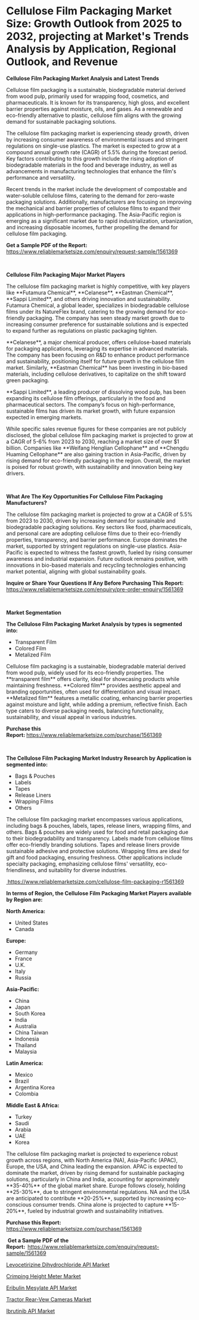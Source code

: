 <p><h1>Cellulose Film Packaging Market Size: Growth Outlook from 2025 to 2032, projecting at Market's Trends Analysis by Application, Regional Outlook, and Revenue</h1></p><p><strong>Cellulose Film Packaging Market Analysis and Latest Trends</strong></p>
<p><p>Cellulose film packaging is a sustainable, biodegradable material derived from wood pulp, primarily used for wrapping food, cosmetics, and pharmaceuticals. It is known for its transparency, high gloss, and excellent barrier properties against moisture, oils, and gases. As a renewable and eco-friendly alternative to plastic, cellulose film aligns with the growing demand for sustainable packaging solutions.</p><p>The cellulose film packaging market is experiencing steady growth, driven by increasing consumer awareness of environmental issues and stringent regulations on single-use plastics. The market is expected to grow at a compound annual growth rate (CAGR) of 5.5% during the forecast period. Key factors contributing to this growth include the rising adoption of biodegradable materials in the food and beverage industry, as well as advancements in manufacturing technologies that enhance the film's performance and versatility.</p><p>Recent trends in the market include the development of compostable and water-soluble cellulose films, catering to the demand for zero-waste packaging solutions. Additionally, manufacturers are focusing on improving the mechanical and barrier properties of cellulose films to expand their applications in high-performance packaging. The Asia-Pacific region is emerging as a significant market due to rapid industrialization, urbanization, and increasing disposable incomes, further propelling the demand for cellulose film packaging.</p></p>
<p><strong>Get a Sample PDF of the Report:&nbsp;</strong> <a href="https://www.reliablemarketsize.com/enquiry/request-sample/1561369?utm_campaign=2245&utm_medium=2&utm_source=Github&utm_content=ia&utm_term=25012025&utm_id=cellulose-film-packaging">https://www.reliablemarketsize.com/enquiry/request-sample/1561369</a></p>
<p>&nbsp;</p>
<p><strong>Cellulose Film Packaging Major Market Players</strong></p>
<p><p>The cellulose film packaging market is highly competitive, with key players like **Futamura Chemical**, **Celanese**, **Eastman Chemical**, **Sappi Limited**, and others driving innovation and sustainability. Futamura Chemical, a global leader, specializes in biodegradable cellulose films under its NatureFlex brand, catering to the growing demand for eco-friendly packaging. The company has seen steady market growth due to increasing consumer preference for sustainable solutions and is expected to expand further as regulations on plastic packaging tighten.</p><p>**Celanese**, a major chemical producer, offers cellulose-based materials for packaging applications, leveraging its expertise in advanced materials. The company has been focusing on R&D to enhance product performance and sustainability, positioning itself for future growth in the cellulose film market. Similarly, **Eastman Chemical** has been investing in bio-based materials, including cellulose derivatives, to capitalize on the shift toward green packaging.</p><p>**Sappi Limited**, a leading producer of dissolving wood pulp, has been expanding its cellulose film offerings, particularly in the food and pharmaceutical sectors. The company’s focus on high-performance, sustainable films has driven its market growth, with future expansion expected in emerging markets.</p><p>While specific sales revenue figures for these companies are not publicly disclosed, the global cellulose film packaging market is projected to grow at a CAGR of 5-6% from 2023 to 2030, reaching a market size of over $1 billion. Companies like **Weifang Henglian Cellophane** and **Chengdu Huaming Cellophane** are also gaining traction in Asia-Pacific, driven by rising demand for eco-friendly packaging in the region. Overall, the market is poised for robust growth, with sustainability and innovation being key drivers.</p></p>
<p>&nbsp;</p>
<p><strong>What Are The Key Opportunities For Cellulose Film Packaging Manufacturers?</strong></p>
<p><p>The cellulose film packaging market is projected to grow at a CAGR of 5.5% from 2023 to 2030, driven by increasing demand for sustainable and biodegradable packaging solutions. Key sectors like food, pharmaceuticals, and personal care are adopting cellulose films due to their eco-friendly properties, transparency, and barrier performance. Europe dominates the market, supported by stringent regulations on single-use plastics. Asia-Pacific is expected to witness the fastest growth, fueled by rising consumer awareness and industrial expansion. Future outlook remains positive, with innovations in bio-based materials and recycling technologies enhancing market potential, aligning with global sustainability goals.</p></p>
<p><strong>Inquire or Share Your Questions If Any Before Purchasing This Report:</strong> <a href="https://www.reliablemarketsize.com/enquiry/pre-order-enquiry/1561369?utm_campaign=2245&utm_medium=2&utm_source=Github&utm_content=ia&utm_term=25012025&utm_id=cellulose-film-packaging">https://www.reliablemarketsize.com/enquiry/pre-order-enquiry/1561369</a></p>
<p>&nbsp;</p>
<p><strong>Market Segmentation</strong></p>
<p><strong>The Cellulose Film Packaging Market Analysis by types is segmented into:</strong></p>
<p><ul><li>Transparent Film</li><li>Colored Film</li><li>Metalized Film</li></ul></p>
<p><p>Cellulose film packaging is a sustainable, biodegradable material derived from wood pulp, widely used for its eco-friendly properties. The **transparent film** offers clarity, ideal for showcasing products while maintaining freshness. **Colored film** provides aesthetic appeal and branding opportunities, often used for differentiation and visual impact. **Metalized film** features a metallic coating, enhancing barrier properties against moisture and light, while adding a premium, reflective finish. Each type caters to diverse packaging needs, balancing functionality, sustainability, and visual appeal in various industries.</p></p>
<p><strong>Purchase this Report:&nbsp;</strong><a href="https://www.reliablemarketsize.com/purchase/1561369?utm_campaign=2245&utm_medium=2&utm_source=Github&utm_content=ia&utm_term=25012025&utm_id=cellulose-film-packaging">https://www.reliablemarketsize.com/purchase/1561369</a></p>
<p>&nbsp;</p>
<p><strong>The Cellulose Film Packaging Market Industry Research by Application is segmented into:</strong></p>
<p><ul><li>Bags & Pouches</li><li>Labels</li><li>Tapes</li><li>Release Liners</li><li>Wrapping Films</li><li>Others</li></ul></p>
<p><p>The cellulose film packaging market encompasses various applications, including bags & pouches, labels, tapes, release liners, wrapping films, and others. Bags & pouches are widely used for food and retail packaging due to their biodegradability and transparency. Labels made from cellulose films offer eco-friendly branding solutions. Tapes and release liners provide sustainable adhesive and protective solutions. Wrapping films are ideal for gift and food packaging, ensuring freshness. Other applications include specialty packaging, emphasizing cellulose films' versatility, eco-friendliness, and suitability for diverse industries.</p></p>
<p><a href="https://www.reliablemarketsize.com/cellulose-film-packaging-r1561369?utm_campaign=2245&utm_medium=2&utm_source=Github&utm_content=ia&utm_term=25012025&utm_id=cellulose-film-packaging">&nbsp;https://www.reliablemarketsize.com/cellulose-film-packaging-r1561369</a></p>
<p><strong>In terms of Region, the Cellulose Film Packaging Market Players available by Region are:</strong></p>
<p>
    <p> <strong> North America: </strong>
        <ul>
            <li>United States</li>
            <li>Canada</li>
        </ul>
        </p> 
    <p> <strong> Europe: </strong>
        <ul>
            <li>Germany</li>
            <li>France</li>
            <li>U.K.</li>
            <li>Italy</li>
            <li>Russia</li>
        </ul>
        </p> 
    <p> <strong> Asia-Pacific: </strong>
        <ul>
            <li>China</li>
            <li>Japan</li>
            <li>South Korea</li>
            <li>India</li>
            <li>Australia</li>
            <li>China Taiwan</li>
            <li>Indonesia</li>
            <li>Thailand</li>
            <li>Malaysia</li>
        </ul>
        </p> 
    <p> <strong> Latin America: </strong>
        <ul>
            <li>Mexico</li>
            <li>Brazil</li>
            <li>Argentina Korea</li>
            <li>Colombia</li>
        </ul>
        </p> 
    <p> <strong> Middle East & Africa: </strong>
        <ul>
            <li>Turkey</li>
            <li>Saudi</li>
            <li>Arabia</li>
            <li>UAE</li>
            <li>Korea</li>
        </ul>
    </p>
    </p>
<p><p>The cellulose film packaging market is projected to experience robust growth across regions, with North America (NA), Asia-Pacific (APAC), Europe, the USA, and China leading the expansion. APAC is expected to dominate the market, driven by rising demand for sustainable packaging solutions, particularly in China and India, accounting for approximately **35-40%** of the global market share. Europe follows closely, holding **25-30%**, due to stringent environmental regulations. NA and the USA are anticipated to contribute **20-25%**, supported by increasing eco-conscious consumer trends. China alone is projected to capture **15-20%**, fueled by industrial growth and sustainability initiatives.</p></p>
<p><strong>Purchase this Report: </strong><a href="https://www.reliablemarketsize.com/purchase/1561369?utm_campaign=2245&utm_medium=2&utm_source=Github&utm_content=ia&utm_term=25012025&utm_id=cellulose-film-packaging">https://www.reliablemarketsize.com/purchase/1561369</a></p>
<p>&nbsp;<strong>Get a Sample PDF of the Report:&nbsp;&nbsp;</strong><a href="https://www.reliablemarketsize.com/enquiry/request-sample/1561369?utm_campaign=2245&utm_medium=2&utm_source=Github&utm_content=ia&utm_term=25012025&utm_id=cellulose-film-packaging">https://www.reliablemarketsize.com/enquiry/request-sample/1561369</a></p>
<p><strong></strong></p>
<p><p><a href="https://www.linkedin.com/pulse/levocetirizine-dihydrochloride-api-market-trends-insights-type-zbluf?utm_campaign=2245&utm_medium=2&utm_source=Github&utm_content=ia&utm_term=25012025&utm_id=cellulose-film-packaging">Levocetirizine Dihydrochloride API Market</a></p><p><a href="https://www.linkedin.com/pulse/emerging-technologies-reshaping-crimping-height-meter-market-3c9ff?utm_campaign=2245&utm_medium=2&utm_source=Github&utm_content=ia&utm_term=25012025&utm_id=cellulose-film-packaging">Crimping Height Meter Market</a></p><p><a href="https://www.linkedin.com/pulse/explosive-growth-eribulin-mesylate-api-market-global-opportunities-cvorc?utm_campaign=2245&utm_medium=2&utm_source=Github&utm_content=ia&utm_term=25012025&utm_id=cellulose-film-packaging">Eribulin Mesylate API Market</a></p><p><a href="https://www.linkedin.com/pulse/sales-channel-penetration-analysis-tractor-rear-vew-cameras-xrv6f?utm_campaign=2245&utm_medium=2&utm_source=Github&utm_content=ia&utm_term=25012025&utm_id=cellulose-film-packaging">Tractor Rear-Vew Cameras Market</a></p><p><a href="https://www.linkedin.com/pulse/ibrutinib-api-market-research-report-trends-overview-growing-woklf?utm_campaign=2245&utm_medium=2&utm_source=Github&utm_content=ia&utm_term=25012025&utm_id=cellulose-film-packaging">Ibrutinib API Market</a></p></p>